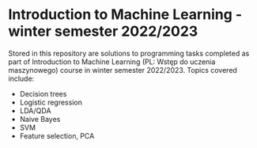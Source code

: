 # Introduction to Machine Learning - winter semester 2022/2023
Stored in this repository are solutions to programming tasks completed as part of Introduction to Machine Learning (PL: Wstęp do uczenia maszynowego) course in winter semester 2022/2023. Topics covered include:
* Decision trees
* Logistic regression
* LDA/QDA
* Naive Bayes
* SVM
* Feature selection, PCA

